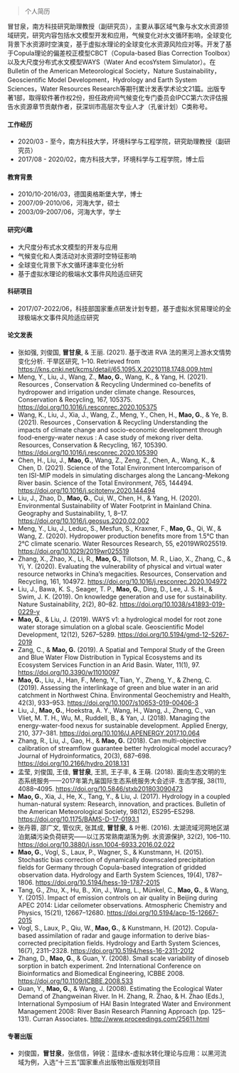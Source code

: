> 个人简历

冒甘泉，南方科技研究助理教授（副研究员），主要从事区域气象与水文水资源领域研究，研究内容包括水文模型开发和应用，气候变化对水文循环影响，全球变化背景下水资源时空演变，基于虚拟水理论的全球变化水资源风险应对等。开发了基于Copula理论的偏差校正模型CBCT（Copula-based Bias Correction Toolbox）以及大尺度分布式水文模型WAYS（Water And ecosYstem Simulator）。在Bulletin of the American Meteorological Society，Nature Sustainability，Geoscientific Model Development，Hydrology and Earth System Sciences，Water Resources Research等期刊累计发表学术论文21篇。出版专著1部，取得软件著作权2份，担任政府间气候变化专门委员会IPCC第六次评估报告水资源章节贡献作者，获深圳市高层次专业人才（孔雀计划）C类称号。

#### 工作经历

- 2020/03 - 至今，南方科技大学，环境科学与工程学院，研究助理教授（副研究员）
- 2017/08 - 2020/02，南方科技大学，环境科学与工程学院，博士后

#### 教育背景

- 2010/10-2016/03，德国奥格斯堡大学，博士
- 2007/09-2010/06，河海大学，硕士
- 2003/09-2007/06，河海大学，学士

#### 研究兴趣

- 大尺度分布式水文模型的开发与应用
- 气候变化和人类活动对水资源时空特征影响
- 全球变化背景下水文循环速率变化分析
- 基于虚拟水理论的极端水文事件风险适应研究

#### 科研项目

- 2017/07-2022/06，科技部国家重点研发计划专题，基于虚拟水贸易理论的全球极端水文事件风险适应研究

#### 论文发表

- 张如强, 刘俊国, **冒甘泉**, & 王丽. (2021). 基于改进 RVA 法的黑河上游水文情势变化分析. 干旱区研究, 1–10. Retrieved from <https://kns.cnki.net/kcms/detail/65.1095.X.20210118.1748.009.html>
- Meng, Y., Liu, J., Wang, Z., **Mao, G.**, Wang, K., & Yang, H. (2021). Resources , Conservation & Recycling Undermined co-benefits of hydropower and irrigation under climate change. Resources, Conservation & Recycling, 167, 105375. <https://doi.org/10.1016/j.resconrec.2020.105375>
- Wang, K., Liu, J., Xia, J., Wang, Z., Meng, Y., Chen, H., **Mao, G.**, & Ye, B. (2021). Resources , Conservation & Recycling Understanding the impacts of climate change and socio-economic development through food-energy-water nexus : A case study of mekong river delta. Resources, Conservation & Recycling, 167, 105390. <https://doi.org/10.1016/j.resconrec.2020.105390>
- Chen, H., Liu, J., **Mao, G.**, Wang, Z., Zeng, Z., Chen, A., Wang, K., & Chen, D. (2021). Science of the Total Environment Intercomparison of ten ISI-MIP models in simulating discharges along the Lancang-Mekong River basin. Science of the Total Environment, 765, 144494. <https://doi.org/10.1016/j.scitotenv.2020.144494>
- Liu, J., Zhao, D., **Mao, G.**, Cui, W., Chen, H., & Yang, H. (2020). Environmental Sustainability of Water Footprint in Mainland China. Geography and Sustainability, 1, 8–17. <https://doi.org/10.1016/j.geosus.2020.02.002>
- Meng, Y., Liu, J., Leduc, S., Mesfun, S., Kraxner, F., **Mao, G.**, Qi, W., & Wang, Z. (2020). Hydropower production benefits more from 1.5°C than 2°C climate scenario. Water Resources Research, 55, e2019WR025519. <https://doi.org/10.1029/2019wr025519>
- Zhang, X., Zhao, X., Li, R., **Mao, G.**, Tillotson, M. R., Liao, X., Zhang, C., & Yi, Y. (2020). Evaluating the vulnerability of physical and virtual water resource networks in China’s megacities. Resources, Conservation and Recycling, 161, 104972. <https://doi.org/10.1016/j.resconrec.2020.104972>
- Liu, J., Bawa, K. S., Seager, T. P., **Mao, G.**, Ding, D., Lee, J. S. H., & Swim, J. K. (2019). On knowledge generation and use for sustainability. Nature Sustainability, 2(2), 80–82. <https://doi.org/10.1038/s41893-019-0229-y>
- **Mao, G.**, & Liu, J. (2019). WAYS v1: a hydrological model for root zone water storage simulation on a global scale. Geoscientific Model Development, 12(12), 5267–5289. <https://doi.org/10.5194/gmd-12-5267-2019>
- Zang, C., & **Mao, G.** (2019). A Spatial and Temporal Study of the Green and Blue Water Flow Distribution in Typical Ecosystems and its Ecosystem Services Function in an Arid Basin. Water, 11(1), 97. <https://doi.org/10.3390/w11010097>
- **Mao, G.**, Liu, J., Han, F., Meng, Y., Tian, Y., Zheng, Y., & Zheng, C. (2019). Assessing the interlinkage of green and blue water in an arid catchment in Northwest China. Environmental Geochemistry and Health, 42(3), 933–953. <https://doi.org/10.1007/s10653-019-00406-3>
- Liu, J., **Mao, G.**, Hoekstra, A. Y., Wang, H., Wang, J., Zheng, C., van Vliet, M. T. H., Wu, M., Ruddell, B., & Yan, J. (2018). Managing the energy-water-food nexus for sustainable development. Applied Energy, 210, 377–381. <https://doi.org/10.1016/J.APENERGY.2017.10.064>
- Zhang, R., Liu, J., Gao, H., & **Mao, G.** (2018). Can multi-objective calibration of streamflow guarantee better hydrological model accuracy? Journal of Hydroinformatics, 20(3), 687–698. <https://doi.org/10.2166/hydro.2018.131>
- 孟莹, 刘俊国, 王佳, **冒甘泉**, 王凯, 王子丰, & 王萌. (2018). 面向生态文明的生态系统服务——2017年第九届国际生态系统服务大会述评. 生态学报, 38(11), 4088–4095. <https://doi.org/10.5846/stxb201803090473>
- **Mao, G.**, Xia, J., He, X., Tang, Y., & Liu, J. (2017). Hydrology in a coupled human-natural system: Research, innovation, and practices. Bulletin of the American Meteorological Society, 98(12), ES295–ES298. <https://doi.org/10.1175/BAMS-D-17-0193.1>
- 张丹蓉, 邵广文, 管仪庆, 张其成, **冒甘泉**, & 叶彬. (2016). 太湖流域河网地区湖泊氮磷污染负荷研究——以江苏常熟南湖荡为例. 水资源保护, 32(2), 106–110. <https://doi.org/10.3880/j.issn.1004-6933.2016.02.022>
- **Mao, G.**, Vogl, S., Laux, P., Wagner, S., & Kunstmann, H. (2015). Stochastic bias correction of dynamically downscaled precipitation fields for Germany through Copula-based integration of gridded observation data. Hydrology and Earth System Sciences, 19(4), 1787–1806. <https://doi.org/10.5194/hess-19-1787-2015>
- Tang, G., Zhu, X., Hu, B., Xin, J., Wang, L., Münkel, C., **Mao, G.**, & Wang, Y. (2015). Impact of emission controls on air quality in Beijing during APEC 2014: Lidar ceilometer observations. Atmospheric Chemistry and Physics, 15(21), 12667–12680. <https://doi.org/10.5194/acp-15-12667-2015>
- Vogl, S., Laux, P., Qiu, W., **Mao, G.**, & Kunstmann, H. (2012). Copula-based assimilation of radar and gauge information to derive bias-corrected precipitation fields. Hydrology and Earth System Sciences, 16(7), 2311–2328. <https://doi.org/10.5194/hess-16-2311-2012>
- Zhang, D., **Mao, G.**, & Guan, Y. (2008). Small scale variability of dinoseb sorption in batch experiment. 2nd International Conference on Bioinformatics and Biomedical Engineering, ICBBE 2008. <https://doi.org/10.1109/ICBBE.2008.533>
- Guan, Y., **Mao, G.**, & Wang, J. (2008). Estimating the Ecological Water Demand of Zhangweinan River. In H. Zhang, R. Zhao, & H. Zhao (Eds.), International Symposium of HAI Basin Integrated Water and Environment Management 2008: River Basin Research Planning Approach (pp. 125–131). Curran Associates. <http://www.proceedings.com/25611.html>

#### 专著出版

- 刘俊国，**冒甘泉**，张信信，钟锐：蓝绿水-虚拟水转化理论与应用：以黑河流域为例，入选“十三五”国家重点出版物出版规划项目
